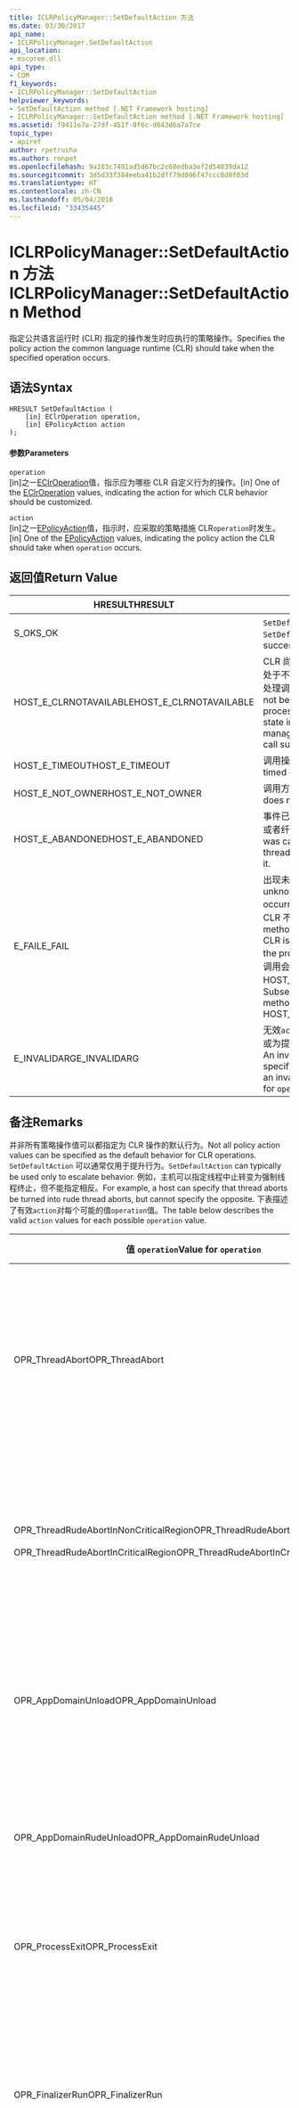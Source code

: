 ```yaml
---
title: ICLRPolicyManager::SetDefaultAction 方法
ms.date: 03/30/2017
api_name:
- ICLRPolicyManager.SetDefaultAction
api_location:
- mscoree.dll
api_type:
- COM
f1_keywords:
- ICLRPolicyManager::SetDefaultAction
helpviewer_keywords:
- SetDefaultAction method [.NET Framework hosting]
- ICLRPolicyManager::SetDefaultAction method [.NET Framework hosting]
ms.assetid: f9411e7a-27df-451f-9f6c-d643d6a7a7ce
topic_type:
- apiref
author: rpetrusha
ms.author: ronpet
ms.openlocfilehash: 9a183c7491ad5d67bc2c68edba3ef2d54839da12
ms.sourcegitcommit: 3d5d33f384eeba41b2dff79d096f47ccc8d8f03d
ms.translationtype: HT
ms.contentlocale: zh-CN
ms.lasthandoff: 05/04/2018
ms.locfileid: "33435445"
---
```

# <a name="iclrpolicymanagersetdefaultaction-method"></a><span data-ttu-id="4591f-102">ICLRPolicyManager::SetDefaultAction 方法</span><span class="sxs-lookup"><span data-stu-id="4591f-102">ICLRPolicyManager::SetDefaultAction Method</span></span>
<span data-ttu-id="4591f-103">指定公共语言运行时 (CLR) 指定的操作发生时应执行的策略操作。</span><span class="sxs-lookup"><span data-stu-id="4591f-103">Specifies the policy action the common language runtime (CLR) should take when the specified operation occurs.</span></span>  
  
## <a name="syntax"></a><span data-ttu-id="4591f-104">语法</span><span class="sxs-lookup"><span data-stu-id="4591f-104">Syntax</span></span>  
  
```  
HRESULT SetDefaultAction (  
    [in] EClrOperation operation,  
    [in] EPolicyAction action  
);  
```  
  
#### <a name="parameters"></a><span data-ttu-id="4591f-105">参数</span><span class="sxs-lookup"><span data-stu-id="4591f-105">Parameters</span></span>  
 `operation`  
 <span data-ttu-id="4591f-106">[in]之一[EClrOperation](../../../../docs/framework/unmanaged-api/hosting/eclroperation-enumeration.md)值，指示应为哪些 CLR 自定义行为的操作。</span><span class="sxs-lookup"><span data-stu-id="4591f-106">[in] One of the [EClrOperation](../../../../docs/framework/unmanaged-api/hosting/eclroperation-enumeration.md) values, indicating the action for which CLR behavior should be customized.</span></span>  
  
 `action`  
 <span data-ttu-id="4591f-107">[in]之一[EPolicyAction](../../../../docs/framework/unmanaged-api/hosting/epolicyaction-enumeration.md)值，指示时，应采取的策略措施 CLR`operation`时发生。</span><span class="sxs-lookup"><span data-stu-id="4591f-107">[in] One of the [EPolicyAction](../../../../docs/framework/unmanaged-api/hosting/epolicyaction-enumeration.md) values, indicating the policy action the CLR should take when `operation` occurs.</span></span>  
  
## <a name="return-value"></a><span data-ttu-id="4591f-108">返回值</span><span class="sxs-lookup"><span data-stu-id="4591f-108">Return Value</span></span>  
  
|<span data-ttu-id="4591f-109">HRESULT</span><span class="sxs-lookup"><span data-stu-id="4591f-109">HRESULT</span></span>|<span data-ttu-id="4591f-110">描述</span><span class="sxs-lookup"><span data-stu-id="4591f-110">Description</span></span>|  
|-------------|-----------------|  
|<span data-ttu-id="4591f-111">S_OK</span><span class="sxs-lookup"><span data-stu-id="4591f-111">S_OK</span></span>|<span data-ttu-id="4591f-112">`SetDefaultAction` 已成功返回。</span><span class="sxs-lookup"><span data-stu-id="4591f-112">`SetDefaultAction` returned successfully.</span></span>|  
|<span data-ttu-id="4591f-113">HOST_E_CLRNOTAVAILABLE</span><span class="sxs-lookup"><span data-stu-id="4591f-113">HOST_E_CLRNOTAVAILABLE</span></span>|<span data-ttu-id="4591f-114">CLR 尚未加载到进程中，或 CLR 处于不能运行托管的代码或成功处理调用的状态。</span><span class="sxs-lookup"><span data-stu-id="4591f-114">The CLR has not been loaded into a process, or the CLR is in a state in which it cannot run managed code or process the call successfully.</span></span>|  
|<span data-ttu-id="4591f-115">HOST_E_TIMEOUT</span><span class="sxs-lookup"><span data-stu-id="4591f-115">HOST_E_TIMEOUT</span></span>|<span data-ttu-id="4591f-116">调用操作已超时。</span><span class="sxs-lookup"><span data-stu-id="4591f-116">The call timed out.</span></span>|  
|<span data-ttu-id="4591f-117">HOST_E_NOT_OWNER</span><span class="sxs-lookup"><span data-stu-id="4591f-117">HOST_E_NOT_OWNER</span></span>|<span data-ttu-id="4591f-118">调用方不拥有该锁。</span><span class="sxs-lookup"><span data-stu-id="4591f-118">The caller does not own the lock.</span></span>|  
|<span data-ttu-id="4591f-119">HOST_E_ABANDONED</span><span class="sxs-lookup"><span data-stu-id="4591f-119">HOST_E_ABANDONED</span></span>|<span data-ttu-id="4591f-120">事件已被取消时被阻塞的线程，或者纤程正在等待它。</span><span class="sxs-lookup"><span data-stu-id="4591f-120">An event was canceled while a blocked thread or fiber was waiting on it.</span></span>|  
|<span data-ttu-id="4591f-121">E_FAIL</span><span class="sxs-lookup"><span data-stu-id="4591f-121">E_FAIL</span></span>|<span data-ttu-id="4591f-122">出现未知的灾难性故障。</span><span class="sxs-lookup"><span data-stu-id="4591f-122">An unknown catastrophic failure occurred.</span></span> <span data-ttu-id="4591f-123">方法返回 E_FAIL 后，CLR 不再进程内中使用。</span><span class="sxs-lookup"><span data-stu-id="4591f-123">After a method returns E_FAIL, the CLR is no longer usable within the process.</span></span> <span data-ttu-id="4591f-124">到托管方法的后续调用会返回 HOST_E_CLRNOTAVAILABLE。</span><span class="sxs-lookup"><span data-stu-id="4591f-124">Subsequent calls to hosting methods return HOST_E_CLRNOTAVAILABLE.</span></span>|  
|<span data-ttu-id="4591f-125">E_INVALIDARG</span><span class="sxs-lookup"><span data-stu-id="4591f-125">E_INVALIDARG</span></span>|<span data-ttu-id="4591f-126">无效`action`为指定`operation`，或为提供的无效值`operation`。</span><span class="sxs-lookup"><span data-stu-id="4591f-126">An invalid `action` was specified for the `operation`, or an invalid value was supplied for `operation`.</span></span>|  
  
## <a name="remarks"></a><span data-ttu-id="4591f-127">备注</span><span class="sxs-lookup"><span data-stu-id="4591f-127">Remarks</span></span>  
 <span data-ttu-id="4591f-128">并非所有策略操作值可以都指定为 CLR 操作的默认行为。</span><span class="sxs-lookup"><span data-stu-id="4591f-128">Not all policy action values can be specified as the default behavior for CLR operations.</span></span> <span data-ttu-id="4591f-129">`SetDefaultAction` 可以通常仅用于提升行为。</span><span class="sxs-lookup"><span data-stu-id="4591f-129">`SetDefaultAction` can typically be used only to escalate behavior.</span></span> <span data-ttu-id="4591f-130">例如，主机可以指定线程中止转变为强制线程终止，但不能指定相反。</span><span class="sxs-lookup"><span data-stu-id="4591f-130">For example, a host can specify that thread aborts be turned into rude thread aborts, but cannot specify the opposite.</span></span> <span data-ttu-id="4591f-131">下表描述了有效`action`对每个可能的值`operation`值。</span><span class="sxs-lookup"><span data-stu-id="4591f-131">The table below describes the valid `action` values for each possible `operation` value.</span></span>  
  
|<span data-ttu-id="4591f-132">值 `operation`</span><span class="sxs-lookup"><span data-stu-id="4591f-132">Value for `operation`</span></span>|<span data-ttu-id="4591f-133">有效值为 `action`</span><span class="sxs-lookup"><span data-stu-id="4591f-133">Valid values for `action`</span></span>|  
|---------------------------|-------------------------------|  
|<span data-ttu-id="4591f-134">OPR_ThreadAbort</span><span class="sxs-lookup"><span data-stu-id="4591f-134">OPR_ThreadAbort</span></span>|<span data-ttu-id="4591f-135">-eAbortThread</span><span class="sxs-lookup"><span data-stu-id="4591f-135">-   eAbortThread</span></span><br /><span data-ttu-id="4591f-136">-eRudeAbortThread</span><span class="sxs-lookup"><span data-stu-id="4591f-136">-   eRudeAbortThread</span></span><br /><span data-ttu-id="4591f-137">-eUnloadAppDomain</span><span class="sxs-lookup"><span data-stu-id="4591f-137">-   eUnloadAppDomain</span></span><br /><span data-ttu-id="4591f-138">-eRudeUnloadAppDomain</span><span class="sxs-lookup"><span data-stu-id="4591f-138">-   eRudeUnloadAppDomain</span></span><br /><span data-ttu-id="4591f-139">-eExitProcess</span><span class="sxs-lookup"><span data-stu-id="4591f-139">-   eExitProcess</span></span><br /><span data-ttu-id="4591f-140">-eFastExitProcess</span><span class="sxs-lookup"><span data-stu-id="4591f-140">-   eFastExitProcess</span></span><br /><span data-ttu-id="4591f-141">-eRudeExitProcess</span><span class="sxs-lookup"><span data-stu-id="4591f-141">-   eRudeExitProcess</span></span><br /><span data-ttu-id="4591f-142">-eDisableRuntime</span><span class="sxs-lookup"><span data-stu-id="4591f-142">-   eDisableRuntime</span></span>|  
|<span data-ttu-id="4591f-143">OPR_ThreadRudeAbortInNonCriticalRegion</span><span class="sxs-lookup"><span data-stu-id="4591f-143">OPR_ThreadRudeAbortInNonCriticalRegion</span></span><br /><br /> <span data-ttu-id="4591f-144">OPR_ThreadRudeAbortInCriticalRegion</span><span class="sxs-lookup"><span data-stu-id="4591f-144">OPR_ThreadRudeAbortInCriticalRegion</span></span>|<span data-ttu-id="4591f-145">-eRudeAbortThread</span><span class="sxs-lookup"><span data-stu-id="4591f-145">-   eRudeAbortThread</span></span><br /><span data-ttu-id="4591f-146">-eUnloadAppDomain</span><span class="sxs-lookup"><span data-stu-id="4591f-146">-   eUnloadAppDomain</span></span><br /><span data-ttu-id="4591f-147">-eRudeUnloadAppDomain</span><span class="sxs-lookup"><span data-stu-id="4591f-147">-   eRudeUnloadAppDomain</span></span><br /><span data-ttu-id="4591f-148">-eExitProcess</span><span class="sxs-lookup"><span data-stu-id="4591f-148">-   eExitProcess</span></span><br /><span data-ttu-id="4591f-149">-eFastExitProcess</span><span class="sxs-lookup"><span data-stu-id="4591f-149">-   eFastExitProcess</span></span><br /><span data-ttu-id="4591f-150">-eRudeExitProcess</span><span class="sxs-lookup"><span data-stu-id="4591f-150">-   eRudeExitProcess</span></span><br /><span data-ttu-id="4591f-151">-eDisableRuntime</span><span class="sxs-lookup"><span data-stu-id="4591f-151">-   eDisableRuntime</span></span>|  
|<span data-ttu-id="4591f-152">OPR_AppDomainUnload</span><span class="sxs-lookup"><span data-stu-id="4591f-152">OPR_AppDomainUnload</span></span>|<span data-ttu-id="4591f-153">-eUnloadAppDomain</span><span class="sxs-lookup"><span data-stu-id="4591f-153">-   eUnloadAppDomain</span></span><br /><span data-ttu-id="4591f-154">-eRudeUnloadAppDomain</span><span class="sxs-lookup"><span data-stu-id="4591f-154">-   eRudeUnloadAppDomain</span></span><br /><span data-ttu-id="4591f-155">-eExitProcess</span><span class="sxs-lookup"><span data-stu-id="4591f-155">-   eExitProcess</span></span><br /><span data-ttu-id="4591f-156">-eFastExitProcess</span><span class="sxs-lookup"><span data-stu-id="4591f-156">-   eFastExitProcess</span></span><br /><span data-ttu-id="4591f-157">-eRudeExitProcess</span><span class="sxs-lookup"><span data-stu-id="4591f-157">-   eRudeExitProcess</span></span><br /><span data-ttu-id="4591f-158">-eDisableRuntime</span><span class="sxs-lookup"><span data-stu-id="4591f-158">-   eDisableRuntime</span></span>|  
|<span data-ttu-id="4591f-159">OPR_AppDomainRudeUnload</span><span class="sxs-lookup"><span data-stu-id="4591f-159">OPR_AppDomainRudeUnload</span></span>|<span data-ttu-id="4591f-160">-eRudeUnloadAppDomain</span><span class="sxs-lookup"><span data-stu-id="4591f-160">-   eRudeUnloadAppDomain</span></span><br /><span data-ttu-id="4591f-161">-eExitProcess</span><span class="sxs-lookup"><span data-stu-id="4591f-161">-   eExitProcess</span></span><br /><span data-ttu-id="4591f-162">-eFastExitProcess</span><span class="sxs-lookup"><span data-stu-id="4591f-162">-   eFastExitProcess</span></span><br /><span data-ttu-id="4591f-163">-eRudeExitProcess</span><span class="sxs-lookup"><span data-stu-id="4591f-163">-   eRudeExitProcess</span></span><br /><span data-ttu-id="4591f-164">-eDisableRuntime</span><span class="sxs-lookup"><span data-stu-id="4591f-164">-   eDisableRuntime</span></span>|  
|<span data-ttu-id="4591f-165">OPR_ProcessExit</span><span class="sxs-lookup"><span data-stu-id="4591f-165">OPR_ProcessExit</span></span>|<span data-ttu-id="4591f-166">-eExitProcess</span><span class="sxs-lookup"><span data-stu-id="4591f-166">-   eExitProcess</span></span><br /><span data-ttu-id="4591f-167">-eFastExitProcess</span><span class="sxs-lookup"><span data-stu-id="4591f-167">-   eFastExitProcess</span></span><br /><span data-ttu-id="4591f-168">-eRudeExitProcess</span><span class="sxs-lookup"><span data-stu-id="4591f-168">-   eRudeExitProcess</span></span><br /><span data-ttu-id="4591f-169">-eDisableRuntime</span><span class="sxs-lookup"><span data-stu-id="4591f-169">-   eDisableRuntime</span></span>|  
|<span data-ttu-id="4591f-170">OPR_FinalizerRun</span><span class="sxs-lookup"><span data-stu-id="4591f-170">OPR_FinalizerRun</span></span>|<span data-ttu-id="4591f-171">-eNoAction</span><span class="sxs-lookup"><span data-stu-id="4591f-171">-   eNoAction</span></span><br /><span data-ttu-id="4591f-172">-eAbortThread</span><span class="sxs-lookup"><span data-stu-id="4591f-172">-   eAbortThread</span></span><br /><span data-ttu-id="4591f-173">-eRudeAbortThread</span><span class="sxs-lookup"><span data-stu-id="4591f-173">-   eRudeAbortThread</span></span><br /><span data-ttu-id="4591f-174">-eUnloadAppDomain</span><span class="sxs-lookup"><span data-stu-id="4591f-174">-   eUnloadAppDomain</span></span><br /><span data-ttu-id="4591f-175">-eRudeUnloadAppDomain</span><span class="sxs-lookup"><span data-stu-id="4591f-175">-   eRudeUnloadAppDomain</span></span><br /><span data-ttu-id="4591f-176">-eExitProcess</span><span class="sxs-lookup"><span data-stu-id="4591f-176">-   eExitProcess</span></span><br /><span data-ttu-id="4591f-177">-eFastExitProcess</span><span class="sxs-lookup"><span data-stu-id="4591f-177">-   eFastExitProcess</span></span><br /><span data-ttu-id="4591f-178">-eRudeExitProcess</span><span class="sxs-lookup"><span data-stu-id="4591f-178">-   eRudeExitProcess</span></span><br /><span data-ttu-id="4591f-179">-eDisableRuntime</span><span class="sxs-lookup"><span data-stu-id="4591f-179">-   eDisableRuntime</span></span>|  
  
## <a name="requirements"></a><span data-ttu-id="4591f-180">要求</span><span class="sxs-lookup"><span data-stu-id="4591f-180">Requirements</span></span>  
 <span data-ttu-id="4591f-181">**平台：** 请参阅[系统要求](../../../../docs/framework/get-started/system-requirements.md)。</span><span class="sxs-lookup"><span data-stu-id="4591f-181">**Platforms:** See [System Requirements](../../../../docs/framework/get-started/system-requirements.md).</span></span>  
  
 <span data-ttu-id="4591f-182">**标头：** MSCorEE.h</span><span class="sxs-lookup"><span data-stu-id="4591f-182">**Header:** MSCorEE.h</span></span>  
  
 <span data-ttu-id="4591f-183">**库：** 作为 MSCorEE.dll 中的资源</span><span class="sxs-lookup"><span data-stu-id="4591f-183">**Library:** Included as a resource in MSCorEE.dll</span></span>  
  
 <span data-ttu-id="4591f-184">**.NET framework 版本：** [!INCLUDE[net_current_v20plus](../../../../includes/net-current-v20plus-md.md)]</span><span class="sxs-lookup"><span data-stu-id="4591f-184">**.NET Framework Versions:** [!INCLUDE[net_current_v20plus](../../../../includes/net-current-v20plus-md.md)]</span></span>  
  
## <a name="see-also"></a><span data-ttu-id="4591f-185">请参阅</span><span class="sxs-lookup"><span data-stu-id="4591f-185">See Also</span></span>  
 [<span data-ttu-id="4591f-186">EClrOperation 枚举</span><span class="sxs-lookup"><span data-stu-id="4591f-186">EClrOperation Enumeration</span></span>](../../../../docs/framework/unmanaged-api/hosting/eclroperation-enumeration.md)  
 [<span data-ttu-id="4591f-187">EPolicyAction 枚举</span><span class="sxs-lookup"><span data-stu-id="4591f-187">EPolicyAction Enumeration</span></span>](../../../../docs/framework/unmanaged-api/hosting/epolicyaction-enumeration.md)  
 [<span data-ttu-id="4591f-188">ICLRPolicyManager 接口</span><span class="sxs-lookup"><span data-stu-id="4591f-188">ICLRPolicyManager Interface</span></span>](../../../../docs/framework/unmanaged-api/hosting/iclrpolicymanager-interface.md)
